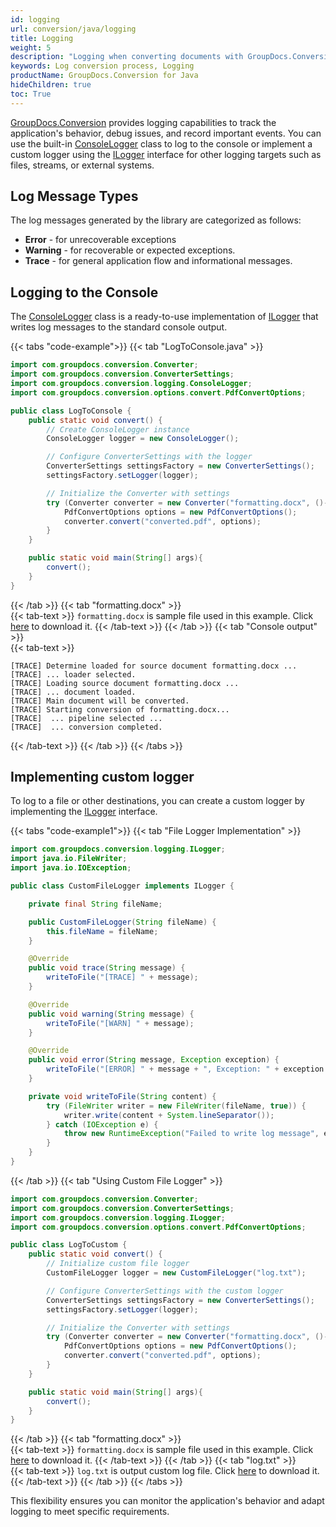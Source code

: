 ```yaml
---
id: logging
url: conversion/java/logging
title: Logging
weight: 5
description: "Logging when converting documents with GroupDocs.Conversion for Java"
keywords: Log conversion process, Logging
productName: GroupDocs.Conversion for Java
hideChildren: true
toc: True
---
```

[GroupDocs.Conversion](https://products.groupdocs.com/conversion/java/) provides logging capabilities to track the application's behavior, debug issues, and record important events. You can use the built-in [ConsoleLogger](https://reference.groupdocs.com/conversion/java/com.groupdocs.conversion.logging/consolelogger/) class to log to the console or implement a custom logger using the [ILogger](https://reference.groupdocs.com/conversion/java/com.groupdocs.conversion.logging/ilogger/) interface for other logging targets such as files, streams, or external systems.

## Log Message Types
The log messages generated by the library are categorized as follows:
- **Error** - for unrecoverable exceptions
- **Warning** - for recoverable or expected exceptions.
- **Trace** - for general application flow and informational messages.

## Logging to the Console
The [ConsoleLogger](https://reference.groupdocs.com/conversion/java/com.groupdocs.conversion.logging/consolelogger/) class is a ready-to-use implementation of [ILogger](https://reference.groupdocs.com/conversion/java/com.groupdocs.conversion.logging/ilogger/) that writes log messages to the standard console output.

{{< tabs "code-example">}}
{{< tab "LogToConsole.java" >}}  
```java
import com.groupdocs.conversion.Converter;
import com.groupdocs.conversion.ConverterSettings;
import com.groupdocs.conversion.logging.ConsoleLogger;
import com.groupdocs.conversion.options.convert.PdfConvertOptions;

public class LogToConsole {
    public static void convert() {
        // Create ConsoleLogger instance
        ConsoleLogger logger = new ConsoleLogger();

        // Configure ConverterSettings with the logger
        ConverterSettings settingsFactory = new ConverterSettings();
        settingsFactory.setLogger(logger);

        // Initialize the Converter with settings
        try (Converter converter = new Converter("formatting.docx", ()-> settingsFactory)) {
            PdfConvertOptions options = new PdfConvertOptions();
            converter.convert("converted.pdf", options);
        }
    }

    public static void main(String[] args){
        convert();
    }
}
```
{{< /tab >}}
{{< tab "formatting.docx" >}}  
{{< tab-text >}}
`formatting.docx` is sample file used in this example. Click [here](/conversion/java/_sample_files/developer-guide/converting-documents/logging/formatting.docx) to download it.
{{< /tab-text >}}
{{< /tab >}}
{{< tab "Console output" >}}  
{{< tab-text >}}
```
[TRACE] Determine loaded for source document formatting.docx ...
[TRACE] ... loader selected.
[TRACE] Loading source document formatting.docx ...
[TRACE] ... document loaded.
[TRACE] Main document will be converted.
[TRACE] Starting conversion of formatting.docx...
[TRACE]  ... pipeline selected ... 
[TRACE]  ... conversion completed.
```
{{< /tab-text >}}
{{< /tab >}}
{{< /tabs >}}


## Implementing custom logger

To log to a file or other destinations, you can create a custom logger by implementing the [ILogger](https://reference.groupdocs.com/conversion/java/com.groupdocs.conversion.logging/ilogger/) interface.

{{< tabs "code-example1">}}
{{< tab "File Logger Implementation" >}}  
```java
import com.groupdocs.conversion.logging.ILogger;
import java.io.FileWriter;
import java.io.IOException;

public class CustomFileLogger implements ILogger {

    private final String fileName;

    public CustomFileLogger(String fileName) {
        this.fileName = fileName;
    }

    @Override
    public void trace(String message) {
        writeToFile("[TRACE] " + message);
    }

    @Override
    public void warning(String message) {
        writeToFile("[WARN] " + message);
    }

    @Override
    public void error(String message, Exception exception) {
        writeToFile("[ERROR] " + message + ", Exception: " + exception.getMessage());
    }

    private void writeToFile(String content) {
        try (FileWriter writer = new FileWriter(fileName, true)) {
            writer.write(content + System.lineSeparator());
        } catch (IOException e) {
            throw new RuntimeException("Failed to write log message", e);
        }
    }
}
```
{{< /tab >}}
{{< tab "Using Custom File Logger" >}}  
```java
import com.groupdocs.conversion.Converter;
import com.groupdocs.conversion.ConverterSettings;
import com.groupdocs.conversion.logging.ILogger;
import com.groupdocs.conversion.options.convert.PdfConvertOptions;

public class LogToCustom {
    public static void convert() {
        // Initialize custom file logger
        CustomFileLogger logger = new CustomFileLogger("log.txt");

        // Configure ConverterSettings with the custom logger
        ConverterSettings settingsFactory = new ConverterSettings();
        settingsFactory.setLogger(logger);

        // Initialize the Converter with settings
        try (Converter converter = new Converter("formatting.docx", ()-> settingsFactory)) {
            PdfConvertOptions options = new PdfConvertOptions();
            converter.convert("converted.pdf", options);
        }
    }

    public static void main(String[] args){
        convert();
    }
}
```
{{< /tab >}}
{{< tab "formatting.docx" >}}  
{{< tab-text >}}
`formatting.docx` is sample file used in this example. Click [here](/conversion/java/_sample_files/developer-guide/converting-documents/logging/formatting.docx) to download it.
{{< /tab-text >}}
{{< /tab >}}
{{< tab "log.txt" >}}  
{{< tab-text >}}
`log.txt` is output custom log file. Click [here](/conversion/java/_sample_files/developer-guide/converting-documents/logging/log.txt) to download it.
{{< /tab-text >}}
{{< /tab >}}
{{< /tabs >}}

This flexibility ensures you can monitor the application's behavior and adapt logging to meet specific requirements.